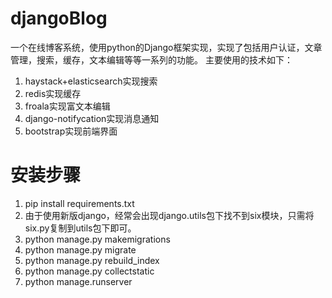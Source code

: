 # djangoBlog
一个在线博客系统，使用python的Django框架实现，实现了包括用户认证，文章管理，搜索，缓存，文本编辑等等一系列的功能。
 主要使用的技术如下：
1. haystack+elasticsearch实现搜索
2. redis实现缓存
3. froala实现富文本编辑
4. django-notifycation实现消息通知
5. bootstrap实现前端界面

# 安装步骤
1. pip install requirements.txt
2. 由于使用新版django，经常会出现django.utils包下找不到six模块，只需将six.py复制到utils包下即可。
3. python manage.py makemigrations
4. python manage.py migrate
5. python manage.py rebuild_index
6. python manage.py collectstatic
7. python manage.runserver

